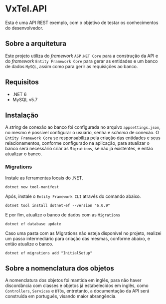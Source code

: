 # VxTel.API

Esta é uma API REST exemplo, com o objetivo  de testar os conhecimentos do desenvolvedor.

## Sobre a arquitetura

Este projeto utiliza do *framework* `ASP.NET Core` para a construção da API e do *framework* `Entity Framework Core` para gerar as entidades e um banco de dados `MySQL`, assim como para gerir as requisições ao banco.

## Requisitos

- .NET 6
- MySQL v5.7

## Instalação

A *string* de conexão ao banco foi configurada no arquivo `appsettings.json`, no mesmo é possível configurar o usuário, senha e *schema* de conexão. O `Entity Framework Core` se responsabiliza pela criação das entidades e seus relacionamentos, conforme configurado na aplicação, para atualizar o banco será necessário criar as `Migrations`, se não já existentes, e então atualizar o banco.

### Migrations

Instale as ferramentas locais do .NET.

`dotnet new tool-manifest`

Após, instale o `Entity Framework CLI` através do comando abaixo.

`dotnet tool install dotnet-ef --version "6.0.9"`

E por fim, atualize o banco de dados com as `Migrations`

`dotnet ef database update`

Caso uma pasta com as Migrations não esteja disponível no projeto, realizei um passo intermediário para criação das mesmas, conforme abaixo, e então atualize o banco.

`dotnet ef migrations add "InitialSetup"`

## Sobre a nomenclatura dos objetos

A nomenclatura dos objetos foi mantida em inglês, para não haver discordância com classes e objetos já estabelecidos em inglês, como `Controllers`, `Services` e `DTOs`, entretanto, a documentação da API será construída em português, visando maior abrangência.

